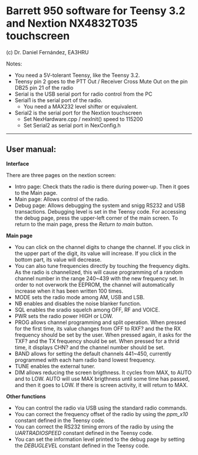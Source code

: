 # Barrett 950 software for Teensy 3.2 and Nextion NX4832T035 touchscreen
(c) Dr. Daniel Fernández, EA3HRU
 
Notes:
  * You need a 5V-tolerant Teensy, like the Teensy 3.2.
  * Teensy pin 2 goes to the PTT Out / Receiver Cross Mute Out on the pin DB25 pin 21 of the radio  
  * Serial is the USB serial port for radio control from the PC
  * Serial1 is the serial port of the radio. 
    * You need a MAX232 level shifter or equivalent.
  * Serial2 is the serial port for the Nextion touchscreen
    * Set NexHardware.cpp / nexInit() speed to 115200
    * Set Serial2 as serial port in NexConfig.h 
 ---
 User manual:
 -----------
 **Interface**
 
 There are three pages on the nextion screen:
  * Intro page: Check thats the radio is there during power-up. Then it goes to the Main page.
  * Main page: Allows control of the radio.
  * Debug page: Allows debugging the system and snigg RS232 and USB transactions. Debugging level is set in the Teensy code. For accessing the debug page, press the upper-left corner of the main screen. To return to the main page, press the _Return to main_ button.

**Main page**

* You can click on the channel digits to change the channel. If you click in the upper part of the digit, its value will increase. If you click in the bottom part, its value will decrease. 
* You can also tune frequencies directly by touching the frequency digits. As the radio is channelized, this will cause programming of a random channel number in the range 240~439 with the new frequency set. In order to not overwork the EEPROM, the channel will automatically increase when it has been written 100 times.
* MODE sets the radio mode among AM, USB and LSB.
* NB enables and disables the noise blanker function.
* SQL enables the sradio squelch among OFF, RF and VOICE.
* PWR sets the radio power HIGH or LOW.
* PROG allows channel programming and split operation. When pressed for the first time, its value changes from OFF to RXF? and the the RX frequency should be set by the user. When pressed again, it asks for the TXF? and the TX frequency should be set. When pressed for a thrid time, it displays CHN? and the channel number should be set.
* BAND allows for setting the default channels 441~450, currently programmed with each ham radio band lowest frequency.
* TUNE enables the external tuner.
* DIM allows reducing the screen brigthness. It cycles from MAX, to AUTO and to LOW. AUTO will use MAX brigthness until some time has passed, and then it goes to LOW. If there is screen activity, it will return to MAX.

**Other functions**
* You can control the radio via USB using the standard radio commands.
* You can correct the frequency offset of the radio by using the _ppm_x10_ constant defined in the Teensy code. 
* You can correct the RS232 timing errors of the radio by using the _UARTRADIOSPEED_ constant defined in the Teensy code. 
* You can set the information level printed to the debug page by setting the _DEBUGLEVEL_ constant defined in the Teensy code. 
